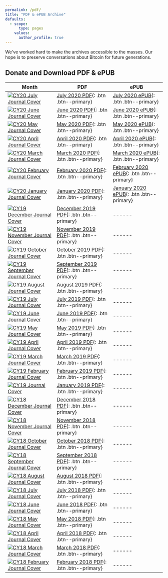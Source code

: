 ```yaml
---
permalink: /pdf/
title: "PDF & ePUB Archive"
defaults:
  - scope:
      type: pages
    values:
      author_profile: true
---
```


We've worked hard to make the archives accessible to the masses. Our hope is to preserve conversations about Bitcoin for future generations.

## Donate and Download PDF & ePUB

| Month         | PDF | ePUB |
| --------         | ------ | ------ |
| [![CY20 July Journal Cover](/assets/images/covers/CY20M7-cover-150.png "CY20 July Journal Cover")](https://paywall.link/to/2020M7) | [July 2020 PDF](https://paywall.link/to/2020M7){: .btn .btn--primary} | [July 2020 ePUB](https://paywall.link/to/2020M7epub){: .btn .btn--primary} |
| [![CY20 June Journal Cover](/assets/images/covers/CY20M6-cover-150.png "CY20 June Journal Cover")](https://paywall.link/to/2020M6) | [June 2020 PDF](https://paywall.link/to/2020M6){: .btn .btn--primary} | [June 2020 ePUB](https://paywall.link/to/2020M6epub){: .btn .btn--primary} |
| [![CY20 May Journal Cover](/assets/images/covers/CY20M5-cover-150.png "CY20 May Journal Cover")](https://paywall.link/to/2020M5) | [May 2020 PDF](https://paywall.link/to/2020M5){: .btn .btn--primary} | [May 2020 ePUB](https://paywall.link/to/2020M5epub){: .btn .btn--primary} |
| [![CY20 April Journal Cover](/assets/images/covers/CY20M4-cover-150.png "CY20 April Journal Cover")](https://paywall.link/to/2020M4) | [April 2020 PDF](https://paywall.link/to/2020M4){: .btn .btn--primary} | [April 2020 ePUB](https://paywall.link/to/2020M4epub){: .btn .btn--primary} |
| [![CY20 March Journal Cover](/assets/images/covers/CY20M3-cover-150.png "CY20 March Journal Cover")](https://paywall.link/to/2020M3) | [March 2020 PDF](https://paywall.link/to/2020M3){: .btn .btn--primary} | [March 2020 ePUB](https://paywall.link/to/2020M3epub){: .btn .btn--primary} |
| [![CY20 February Journal Cover](/assets/images/covers/CY20M2-cover-150.png "CY29 February Journal Cover")](https://paywall.link/to/2020M2) | [February 2020 PDF](https://paywall.link/to/2020M2){: .btn .btn--primary} | [February 2020 ePUB](https://paywall.link/to/2020M2epub){: .btn .btn--primary} |
| [![CY20 January Journal Cover](/assets/images/covers/CY20M1-cover-150.png "CY20 January Journal Cover")](https://paywall.link/to/2020M1) | [January 2020 PDF](https://paywall.link/to/2020M1){: .btn .btn--primary} | [January 2020 ePUB](https://paywall.link/to/2020M1epub){: .btn .btn--primary} |
| [![CY19 December Journal Cover](/assets/images/covers/CY19M12-cover-150.png "CY19 December Journal Cover")](https://paywall.link/to/2019M12) | [December 2019 PDF](https://paywall.link/to/2019M12){: .btn .btn--primary} | ------ |
| [![CY19 November Journal Cover](/assets/images/covers/CY19M11-cover-150.png "CY19 November Journal Cover")](https://paywall.link/to/02944) | [November 2019 PDF](https://paywall.link/to/02944){: .btn .btn--primary} | ------ |
| [![CY19 October Journal Cover](/assets/images/covers/CY19M10-cover-150.png "CY19 October Journal Cover")](https://paywall.link/to/52b74) | [October 2019 PDF](https://paywall.link/to/52b74){: .btn .btn--primary} | ------ |
| [![CY19 September Journal Cover](/assets/images/covers/CY19M9-cover-150.png "CY19 September Journal Cover")](https://paywall.link/to/507f0) | [September 2019 PDF](https://paywall.link/to/507f0){: .btn .btn--primary} | ------ |
| [![CY19 August Journal Cover](/assets/images/covers/CY19M8-cover-150.png "CY19 August Journal Cover")](https://paywall.link/to/9b0b7) | [August 2019 PDF](https://paywall.link/to/9b0b7){: .btn .btn--primary} | ------ |
| [![CY19 July Journal Cover](/assets/images/covers/CY19M7-cover-150.png "CY19 July Journal Cover")](https://paywall.link/to/3ecb3) | [July 2019 PDF](https://paywall.link/to/3ecb3){: .btn .btn--primary} | ------ |
| [![CY19 June Journal Cover](/assets/images/covers/CY19M6-cover-150.png "CY19 June Journal Cover")](https://paywall.link/to/1929f) | [June 2019 PDF](https://paywall.link/to/1929f){: .btn .btn--primary} | ------ |
| [![CY19 May Journal Cover](/assets/images/covers/CY19M5-cover-150.png "CY19 May Journal Cover")](https://paywall.link/to/1ae88) | [May 2019 PDF](https://paywall.link/to/1ae88){: .btn .btn--primary} | ------ |
| [![CY19 April Journal Cover](/assets/images/covers/CY19M4-cover-150.png "CY19 April Journal Cover")](https://paywall.link/to/8d900) | [April 2019 PDF](https://paywall.link/to/8d900){: .btn .btn--primary} | ------ |
| [![CY19 March Journal Cover](/assets/images/covers/CY19M3-cover-150.png "CY19 March Journal Cover")](https://paywall.link/to/8a05d) | [March 2019 PDF](https://paywall.link/to/8a05d){: .btn .btn--primary} | ------ |
| [![CY19 February Journal Cover](/assets/images/covers/CY19M2-cover-150.png "CY19 February Journal Cover")](https://paywall.link/to/7ceb4) | [February 2019 PDF](https://paywall.link/to/7ceb4){: .btn .btn--primary} | ------ |
| [![CY19 Journal Cover](/assets/images/covers/CY19M1-cover-150.png "CY19 January Journal Cover")](https://paywall.link/to/69321) | [January 2019 PDF](https://paywall.link/to/69321){: .btn .btn--primary} | ------ |
| [![CY18 December Journal Cover](/assets/images/covers/CY18M12-cover-150.png "CY18 December Journal Cover")](https://paywall.link/to/d4da5) | [December 2018 PDF](https://paywall.link/to/d4da5){: .btn .btn--primary} | ------ |
| [![CY18 November Journal Cover](/assets/images/covers/CY18M11-cover-150.png "CY18 November Journal Cover")](https://paywall.link/to/e94f2) | [November 2018 PDF](https://paywall.link/to/e94f2){: .btn .btn--primary} | ------ |
| [![CY18 October Journal Cover](/assets/images/covers/CY18M10-cover-150.png "CY18 October Journal Cover")](https://paywall.link/to/23930) | [October 2018 PDF](https://paywall.link/to/23930){: .btn .btn--primary} | ------ |
| [![CY18 September Journal Cover](/assets/images/covers/CY18M9-cover-150.png "CY18 September Journal Cover")](https://paywall.link/to/f58c4) | [September 2018 PDF](https://paywall.link/to/f58c4){: .btn .btn--primary} | ------ |
| [![CY18 August Journal Cover](/assets/images/covers/CY18M8-cover-150.png "CY18 August Journal Cover")](https://paywall.link/to/459f8) | [August 2018 PDF](https://paywall.link/to/459f8){: .btn .btn--primary} | ------ |
| [![CY18 July Journal Cover](/assets/images/covers/CY18M7-cover-150.png "CY18 July Journal Cover")](https://paywall.link/to/070b5) | [July 2018 PDF](https://paywall.link/to/070b5){: .btn .btn--primary} | ------ |
| [![CY18 June Journal Cover](/assets/images/covers/CY18M6-cover-150.png "CY18 June Journal Cover")](https://paywall.link/to/bbbdb) | [June 2018 PDF](https://paywall.link/to/bbbdb){: .btn .btn--primary} | ------ |
| [![CY18 May Journal Cover](/assets/images/covers/CY18M5-cover-150.png "CY18 May Journal Cover")](https://paywall.link/to/0dbd6) | [May 2018 PDF](https://paywall.link/to/0dbd6){: .btn .btn--primary} | ------ |
| [![CY18 April Journal Cover](/assets/images/covers/CY18M4-cover-150.png "CY18 April Journal Cover")](https://paywall.link/to/a2385) | [April 2018 PDF](https://paywall.link/to/a2385){: .btn .btn--primary} | ------ |
| [![CY18 March Journal Cover](/assets/images/covers/CY18M3-cover-150.png "CY18 March Journal Cover")](https://paywall.link/to/146b8) | [March 2018 PDF](https://paywall.link/to/146b8){: .btn .btn--primary} | ------ |
| [![CY18 February Journal Cover](/assets/images/covers/CY18M2-cover-150.png "CY18 February Journal Cover")](https://paywall.link/to/30288) | [February 2018 PDF](https://paywall.link/to/30288){: .btn .btn--primary} | ------ |

